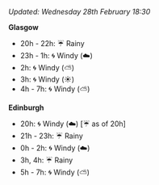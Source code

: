 *Updated: Wednesday 28th February 18:30*

**Glasgow**

* 20h - 22h: :umbrella: Rainy
* 23h - 1h: :cyclone: Windy (:cloud:)
* 2h: :cyclone: Windy (:partly_sunny:)
* 3h: :cyclone: Windy (:sunny:)
* 4h - 7h: :cyclone: Windy (:partly_sunny:)

**Edinburgh**

* 20h: :cyclone: Windy (:cloud:) [:umbrella: as of 20h]
* 21h - 23h: :umbrella: Rainy
* 0h - 2h: :cyclone: Windy (:cloud:)
* 3h, 4h: :umbrella: Rainy
* 5h - 7h: :cyclone: Windy (:partly_sunny:)
